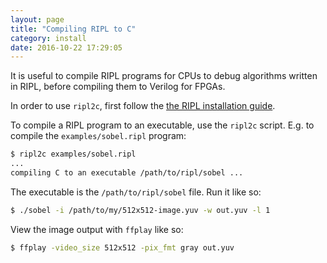 ```yaml
---
layout: page
title: "Compiling RIPL to C"
category: install
date: 2016-10-22 17:29:05
---
```


It is useful to compile RIPL programs for CPUs to debug algorithms
written in RIPL, before compiling them to Verilog for FPGAs.

In order to use `ripl2c`, first follow the
[the RIPL installation guide](/install/install-ripl.html).

To compile a RIPL program to an executable, use the `ripl2c` script.
E.g. to compile the `examples/sobel.ripl` program:

```bash
$ ripl2c examples/sobel.ripl
...
compiling C to an executable /path/to/ripl/sobel ...
```

The executable is the `/path/to/ripl/sobel` file. Run it like so:

```bash
$ ./sobel -i /path/to/my/512x512-image.yuv -w out.yuv -l 1
```

View the image output with `ffplay` like so:

```bash
$ ffplay -video_size 512x512 -pix_fmt gray out.yuv
```
